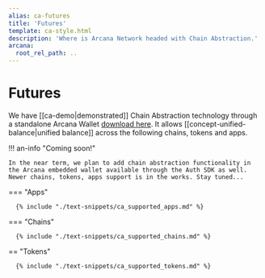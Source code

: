 ```yaml
---
alias: ca-futures
title: 'Futures'
template: ca-style.html
description: 'Where is Arcana Network headed with Chain Abstraction.'
arcana:
  root_rel_path: ..
---
```


# Futures

We have [[ca-demo|demonstrated]] Chain Abstraction technology through a standalone Arcana Wallet [download here](https://chromewebstore.google.com/detail/arcana-wallet/nieddmedbnibfkfokcionggafcmcgkpi). It allows [[concept-unified-balance|unified balance]] across the following chains, tokens and apps.

!!! an-info "Coming soon!"

    In the near term, we plan to add chain abstraction functionality in the Arcana embedded wallet available through the Auth SDK as well. Newer chains, tokens, apps support is in the works. Stay tuned...

=== "Apps"

      {% include "./text-snippets/ca_supported_apps.md" %}

=== "Chains"

      {% include "./text-snippets/ca_supported_chains.md" %}

== "Tokens"

      {% include "./text-snippets/ca_supported_tokens.md" %}
